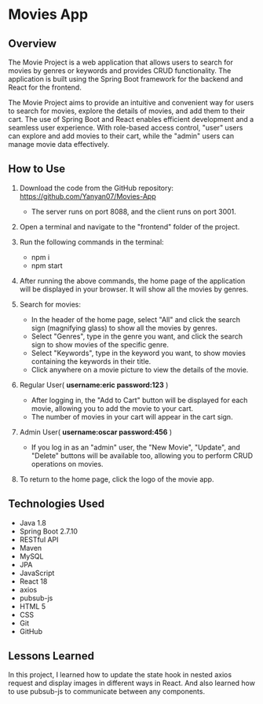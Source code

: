 # Movies App 

## Overview
The Movie Project is a web application that allows users to search for movies by genres or keywords and provides CRUD functionality. The application is built using the Spring Boot framework for the backend and React for the frontend.

The Movie Project aims to provide an intuitive and convenient way for users to search for movies, explore the details of movies, and add them to their cart. The use of Spring Boot and React enables efficient development and a seamless user experience. With role-based access control, "user" users can explore and add movies to their cart, while the "admin" users can manage movie data effectively.

## How to Use
1. Download the code from the GitHub repository: https://github.com/Yanyan07/Movies-App
   * The server runs on port 8088, and the client runs on port 3001.

2. Open a terminal and navigate to the "frontend" folder of the project.

3. Run the following commands in the terminal:
   * npm i
   * npm start

4. After running the above commands, the home page of the application will be displayed in your browser. It will show all the movies by genres.

5. Search for movies:
   * In the header of the home page, select "All" and click the search sign (magnifying glass) to show all the movies by genres.
   * Select "Genres", type in the genre you want, and click the search sign to show movies of the specific genre.
   * Select "Keywords", type in the keyword you want, to show movies containing the keywords in their title.
   * Click anywhere on a movie picture to view the details of the movie.

6. Regular User( **username:eric password:123** )
   * After logging in, the "Add to Cart" button will be displayed for each movie, allowing you to add the movie to your cart.
   * The number of movies in your cart will appear in the cart sign.

7. Admin User( **username:oscar password:456** )
   * If you log in as an "admin" user, the "New Movie", "Update", and "Delete" buttons will be available too, allowing you to perform CRUD operations on movies.

8. To return to the home page, click the logo of the movie app.

## Technologies Used
* Java 1.8
* Spring Boot 2.7.10
* RESTful API
* Maven
* MySQL
* JPA
* JavaScript
* React 18
* axios
* pubsub-js
* HTML 5
* CSS
* Git
* GitHub

## Lessons Learned
In this project, I learned how to update the state hook in nested axios request and display images in different ways in React. And also learned how to use pubsub-js to communicate between any components.